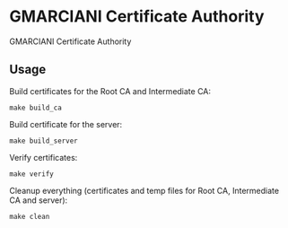 # GMARCIANI Certificate Authority

GMARCIANI Certificate Authority

## Usage

Build certificates for the Root CA and Intermediate CA:

```shell
make build_ca
```

Build certificate for the server:

```shell
make build_server
```

Verify certificates:

```shell
make verify
```

Cleanup everything (certificates and temp files for Root CA, Intermediate CA and server):

```shell
make clean
```

